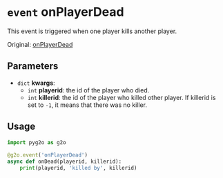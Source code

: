 # `event` onPlayerDead
This event is triggered when one player kills another player.

Original: [onPlayerDead](https://gothicmultiplayerteam.gitlab.io/docs/0.3.0/script-reference/server-events/player/onPlayerDead/)

## Parameters
* `dict` **kwargs**:
    * `int` **playerid**: the id of the player who died.
    * `int` **killerid**: the id of the player who killed other player. If killerid is set to `-1`, it means that there was no killer.
    
## Usage
```python
import pyg2o as g2o
        
@g2o.event('onPlayerDead')
async def onDead(playerid, killerid):
    print(playerid, 'killed by', killerid)
```